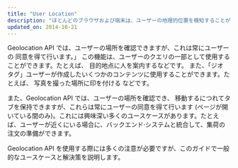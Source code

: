 ```yaml
---
title: "User Location"
description: "ほとんどのブラウザおよび端末は、ユーザーの地理的位置を検知することができます。 お使いのサイトやアプリ内でユーザーの場所を使って作業する方法を学習します。"
updated_on: 2014-10-21
---
```


<p class="intro">
  Geolocation API では、ユーザーの場所を確認できますが、これは常にユーザーの 同意を得て行います。」 この機能は、ユーザーのクエリの一部として使用することができます。たとえば、 目的地点に人を案内するなどです。 また、「ジオ タグ」ユーザーが作成したいくつかのコンテンツに使用することができます。たとえば、 写真を撮った場所に印を付ける などです。
</p>

また、Geolocation API では、ユーザーの場所を確認でき、
移動するにつれてタブを保持できますが、これらは常にユーザーの同意を得て行います (ページが開いている間のみ)。これには興味深い多くのユースケースがあります。たとえば、ユーザーが近くにいる場合に、バックエンド·システムと統合して、集荷の注文の準備ができます。

Geolocation API を使用する際には多くの注意が必要ですが、このガイドで一般的なユースケースと解決策を説明します。

